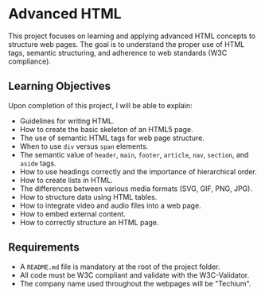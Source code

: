 # Advanced HTML

This project focuses on learning and applying advanced HTML concepts to structure web pages. The goal is to understand the proper use of HTML tags, semantic structuring, and adherence to web standards (W3C compliance).

## Learning Objectives

Upon completion of this project, I will be able to explain:

*   Guidelines for writing HTML.
*   How to create the basic skeleton of an HTML5 page.
*   The use of semantic HTML tags for web page structure.
*   When to use `div` versus `span` elements.
*   The semantic value of `header`, `main`, `footer`, `article`, `nav`, `section`, and `aside` tags.
*   How to use headings correctly and the importance of hierarchical order.
*   How to create lists in HTML.
*   The differences between various media formats (SVG, GIF, PNG, JPG).
*   How to structure data using HTML tables.
*   How to integrate video and audio files into a web page.
*   How to embed external content.
*   How to correctly structure an HTML page.

## Requirements

*   A `README.md` file is mandatory at the root of the project folder.
*   All code must be W3C compliant and validate with the W3C-Validator.
*   The company name used throughout the webpages will be "Techium".

